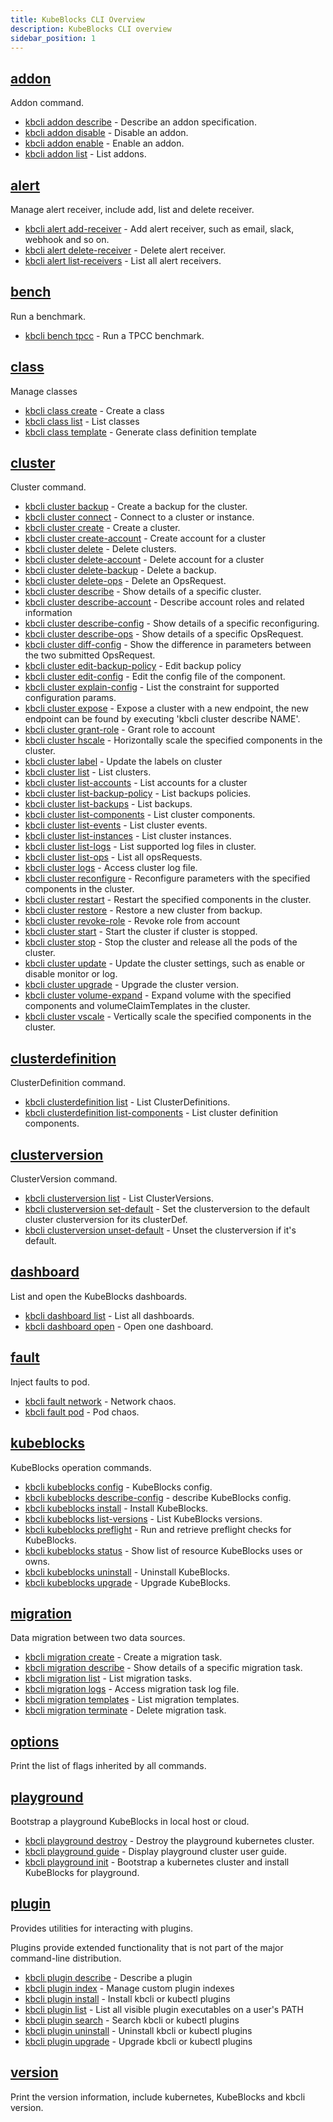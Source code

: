 ```yaml
---
title: KubeBlocks CLI Overview
description: KubeBlocks CLI overview
sidebar_position: 1
---
```


## [addon](kbcli_addon.md)

Addon command.

* [kbcli addon describe](kbcli_addon_describe.md)	 - Describe an addon specification.
* [kbcli addon disable](kbcli_addon_disable.md)	 - Disable an addon.
* [kbcli addon enable](kbcli_addon_enable.md)	 - Enable an addon.
* [kbcli addon list](kbcli_addon_list.md)	 - List addons.


## [alert](kbcli_alert.md)

Manage alert receiver, include add, list and delete receiver.

* [kbcli alert add-receiver](kbcli_alert_add-receiver.md)	 - Add alert receiver, such as email, slack, webhook and so on.
* [kbcli alert delete-receiver](kbcli_alert_delete-receiver.md)	 - Delete alert receiver.
* [kbcli alert list-receivers](kbcli_alert_list-receivers.md)	 - List all alert receivers.


## [bench](kbcli_bench.md)

Run a benchmark.

* [kbcli bench tpcc](kbcli_bench_tpcc.md)	 - Run a TPCC benchmark.


## [class](kbcli_class.md)

Manage classes

* [kbcli class create](kbcli_class_create.md)	 - Create a class
* [kbcli class list](kbcli_class_list.md)	 - List classes
* [kbcli class template](kbcli_class_template.md)	 - Generate class definition template


## [cluster](kbcli_cluster.md)

Cluster command.

* [kbcli cluster backup](kbcli_cluster_backup.md)	 - Create a backup for the cluster.
* [kbcli cluster connect](kbcli_cluster_connect.md)	 - Connect to a cluster or instance.
* [kbcli cluster create](kbcli_cluster_create.md)	 - Create a cluster.
* [kbcli cluster create-account](kbcli_cluster_create-account.md)	 - Create account for a cluster
* [kbcli cluster delete](kbcli_cluster_delete.md)	 - Delete clusters.
* [kbcli cluster delete-account](kbcli_cluster_delete-account.md)	 - Delete account for a cluster
* [kbcli cluster delete-backup](kbcli_cluster_delete-backup.md)	 - Delete a backup.
* [kbcli cluster delete-ops](kbcli_cluster_delete-ops.md)	 - Delete an OpsRequest.
* [kbcli cluster describe](kbcli_cluster_describe.md)	 - Show details of a specific cluster.
* [kbcli cluster describe-account](kbcli_cluster_describe-account.md)	 - Describe account roles and related information
* [kbcli cluster describe-config](kbcli_cluster_describe-config.md)	 - Show details of a specific reconfiguring.
* [kbcli cluster describe-ops](kbcli_cluster_describe-ops.md)	 - Show details of a specific OpsRequest.
* [kbcli cluster diff-config](kbcli_cluster_diff-config.md)	 - Show the difference in parameters between the two submitted OpsRequest.
* [kbcli cluster edit-backup-policy](kbcli_cluster_edit-backup-policy.md)	 - Edit backup policy
* [kbcli cluster edit-config](kbcli_cluster_edit-config.md)	 - Edit the config file of the component.
* [kbcli cluster explain-config](kbcli_cluster_explain-config.md)	 - List the constraint for supported configuration params.
* [kbcli cluster expose](kbcli_cluster_expose.md)	 - Expose a cluster with a new endpoint, the new endpoint can be found by executing 'kbcli cluster describe NAME'.
* [kbcli cluster grant-role](kbcli_cluster_grant-role.md)	 - Grant role to account
* [kbcli cluster hscale](kbcli_cluster_hscale.md)	 - Horizontally scale the specified components in the cluster.
* [kbcli cluster label](kbcli_cluster_label.md)	 - Update the labels on cluster
* [kbcli cluster list](kbcli_cluster_list.md)	 - List clusters.
* [kbcli cluster list-accounts](kbcli_cluster_list-accounts.md)	 - List accounts for a cluster
* [kbcli cluster list-backup-policy](kbcli_cluster_list-backup-policy.md)	 - List backups policies.
* [kbcli cluster list-backups](kbcli_cluster_list-backups.md)	 - List backups.
* [kbcli cluster list-components](kbcli_cluster_list-components.md)	 - List cluster components.
* [kbcli cluster list-events](kbcli_cluster_list-events.md)	 - List cluster events.
* [kbcli cluster list-instances](kbcli_cluster_list-instances.md)	 - List cluster instances.
* [kbcli cluster list-logs](kbcli_cluster_list-logs.md)	 - List supported log files in cluster.
* [kbcli cluster list-ops](kbcli_cluster_list-ops.md)	 - List all opsRequests.
* [kbcli cluster logs](kbcli_cluster_logs.md)	 - Access cluster log file.
* [kbcli cluster reconfigure](kbcli_cluster_reconfigure.md)	 - Reconfigure parameters with the specified components in the cluster.
* [kbcli cluster restart](kbcli_cluster_restart.md)	 - Restart the specified components in the cluster.
* [kbcli cluster restore](kbcli_cluster_restore.md)	 - Restore a new cluster from backup.
* [kbcli cluster revoke-role](kbcli_cluster_revoke-role.md)	 - Revoke role from account
* [kbcli cluster start](kbcli_cluster_start.md)	 - Start the cluster if cluster is stopped.
* [kbcli cluster stop](kbcli_cluster_stop.md)	 - Stop the cluster and release all the pods of the cluster.
* [kbcli cluster update](kbcli_cluster_update.md)	 - Update the cluster settings, such as enable or disable monitor or log.
* [kbcli cluster upgrade](kbcli_cluster_upgrade.md)	 - Upgrade the cluster version.
* [kbcli cluster volume-expand](kbcli_cluster_volume-expand.md)	 - Expand volume with the specified components and volumeClaimTemplates in the cluster.
* [kbcli cluster vscale](kbcli_cluster_vscale.md)	 - Vertically scale the specified components in the cluster.


## [clusterdefinition](kbcli_clusterdefinition.md)

ClusterDefinition command.

* [kbcli clusterdefinition list](kbcli_clusterdefinition_list.md)	 - List ClusterDefinitions.
* [kbcli clusterdefinition list-components](kbcli_clusterdefinition_list-components.md)	 - List cluster definition components.


## [clusterversion](kbcli_clusterversion.md)

ClusterVersion command.

* [kbcli clusterversion list](kbcli_clusterversion_list.md)	 - List ClusterVersions.
* [kbcli clusterversion set-default](kbcli_clusterversion_set-default.md)	 - Set the clusterversion to the default cluster clusterversion for its clusterDef.
* [kbcli clusterversion unset-default](kbcli_clusterversion_unset-default.md)	 - Unset the clusterversion if it's default.


## [dashboard](kbcli_dashboard.md)

List and open the KubeBlocks dashboards.

* [kbcli dashboard list](kbcli_dashboard_list.md)	 - List all dashboards.
* [kbcli dashboard open](kbcli_dashboard_open.md)	 - Open one dashboard.


## [fault](kbcli_fault.md)

Inject faults to pod.

* [kbcli fault network](kbcli_fault_network.md)	 - Network chaos.
* [kbcli fault pod](kbcli_fault_pod.md)	 - Pod chaos.


## [kubeblocks](kbcli_kubeblocks.md)

KubeBlocks operation commands.

* [kbcli kubeblocks config](kbcli_kubeblocks_config.md)	 - KubeBlocks config.
* [kbcli kubeblocks describe-config](kbcli_kubeblocks_describe-config.md)	 - describe KubeBlocks config.
* [kbcli kubeblocks install](kbcli_kubeblocks_install.md)	 - Install KubeBlocks.
* [kbcli kubeblocks list-versions](kbcli_kubeblocks_list-versions.md)	 - List KubeBlocks versions.
* [kbcli kubeblocks preflight](kbcli_kubeblocks_preflight.md)	 - Run and retrieve preflight checks for KubeBlocks.
* [kbcli kubeblocks status](kbcli_kubeblocks_status.md)	 - Show list of resource KubeBlocks uses or owns.
* [kbcli kubeblocks uninstall](kbcli_kubeblocks_uninstall.md)	 - Uninstall KubeBlocks.
* [kbcli kubeblocks upgrade](kbcli_kubeblocks_upgrade.md)	 - Upgrade KubeBlocks.


## [migration](kbcli_migration.md)

Data migration between two data sources.

* [kbcli migration create](kbcli_migration_create.md)	 - Create a migration task.
* [kbcli migration describe](kbcli_migration_describe.md)	 - Show details of a specific migration task.
* [kbcli migration list](kbcli_migration_list.md)	 - List migration tasks.
* [kbcli migration logs](kbcli_migration_logs.md)	 - Access migration task log file.
* [kbcli migration templates](kbcli_migration_templates.md)	 - List migration templates.
* [kbcli migration terminate](kbcli_migration_terminate.md)	 - Delete migration task.


## [options](kbcli_options.md)

Print the list of flags inherited by all commands.



## [playground](kbcli_playground.md)

Bootstrap a playground KubeBlocks in local host or cloud.

* [kbcli playground destroy](kbcli_playground_destroy.md)	 - Destroy the playground kubernetes cluster.
* [kbcli playground guide](kbcli_playground_guide.md)	 - Display playground cluster user guide.
* [kbcli playground init](kbcli_playground_init.md)	 - Bootstrap a kubernetes cluster and install KubeBlocks for playground.


## [plugin](kbcli_plugin.md)

Provides utilities for interacting with plugins.

 Plugins provide extended functionality that is not part of the major command-line distribution.

* [kbcli plugin describe](kbcli_plugin_describe.md)	 - Describe a plugin
* [kbcli plugin index](kbcli_plugin_index.md)	 - Manage custom plugin indexes
* [kbcli plugin install](kbcli_plugin_install.md)	 - Install kbcli or kubectl plugins
* [kbcli plugin list](kbcli_plugin_list.md)	 - List all visible plugin executables on a user's PATH
* [kbcli plugin search](kbcli_plugin_search.md)	 - Search kbcli or kubectl plugins
* [kbcli plugin uninstall](kbcli_plugin_uninstall.md)	 - Uninstall kbcli or kubectl plugins
* [kbcli plugin upgrade](kbcli_plugin_upgrade.md)	 - Upgrade kbcli or kubectl plugins


## [version](kbcli_version.md)

Print the version information, include kubernetes, KubeBlocks and kbcli version.



